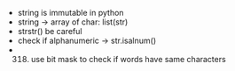 - string is immutable in python
- string -> array of char: list(str)
- strstr() be careful
- check if alphanumeric -> str.isalnum()
- 318. use bit mask to check if words have same characters
